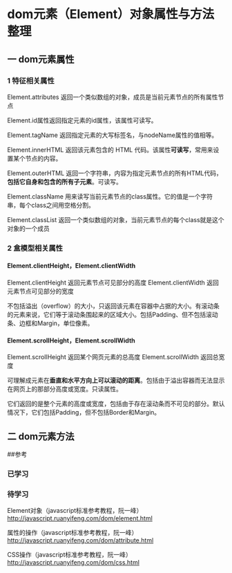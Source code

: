 # dom元素（Element）对象属性与方法整理

## 一 dom元素属性
### 1 特征相关属性
Element.attributes 返回一个类似数组的对象，成员是当前元素节点的所有属性节点

Element.id属性返回指定元素的id属性，该属性可读写。

Element.tagName 返回指定元素的大写标签名，与nodeName属性的值相等。

Element.innerHTML 返回该元素包含的 HTML 代码。该属性**可读写**，常用来设置某个节点的内容。

Element.outerHTML 返回一个字符串，内容为指定元素节点的所有HTML代码，**包括它自身和包含的所有子元素**。可读写。

Element.className 用来读写当前元素节点的class属性。它的值是一个字符串，每个class之间用空格分割。

Element.classList 返回一个类似数组的对象，当前元素节点的每个class就是这个对象的一个成员

### 2 盒模型相关属性
#### Element.clientHeight，Element.clientWidth
Element.clientHeight 返回元素节点可见部分的高度
Element.clientWidth 返回元素节点可见部分的宽度

不包括溢出（overflow）的大小，只返回该元素在容器中占据的大小。有滚动条的元素来说，它们等于滚动条围起来的区域大小。包括Padding、但不包括滚动条、边框和Margin，单位像素。

#### Element.scrollHeight，Element.scrollWidth
Element.scrollHeight 返回某个网页元素的总高度
Element.scrollWidth 返回总宽度

可理解成元素在**垂直和水平方向上可以滚动的距离**。包括由于溢出容器而无法显示在网页上的那部分高度或宽度。只读属性。

它们返回的是整个元素的高度或宽度，包括由于存在滚动条而不可见的部分。默认情况下，它们包括Padding，但不包括Border和Margin。


## 二 dom元素方法



##参考
### 已学习


### 待学习
Element对象（javascript标准参考教程，阮一峰）
http://javascript.ruanyifeng.com/dom/element.html

属性的操作（javascript标准参考教程，阮一峰）
http://javascript.ruanyifeng.com/dom/attribute.html

CSS操作（javascript标准参考教程，阮一峰）
http://javascript.ruanyifeng.com/dom/css.html









